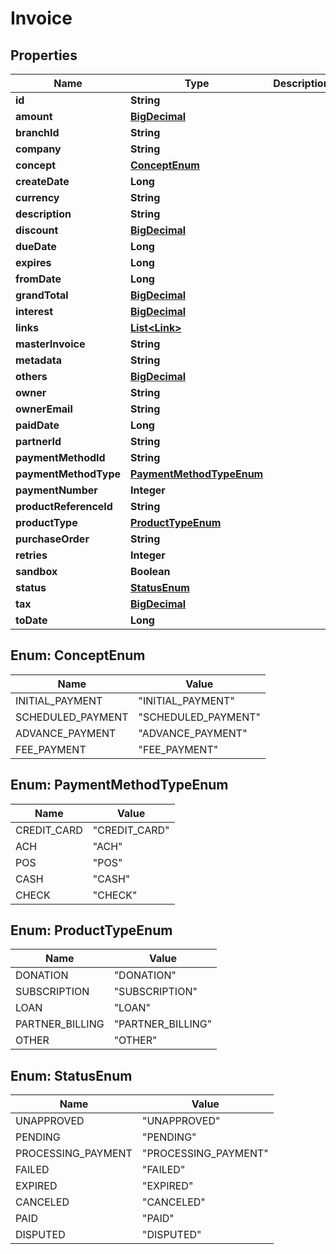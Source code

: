 
# Invoice

## Properties
Name | Type | Description | Notes
------------ | ------------- | ------------- | -------------
**id** | **String** |  |  [optional]
**amount** | [**BigDecimal**](BigDecimal.md) |  |  [optional]
**branchId** | **String** |  |  [optional]
**company** | **String** |  |  [optional]
**concept** | [**ConceptEnum**](#ConceptEnum) |  |  [optional]
**createDate** | **Long** |  |  [optional]
**currency** | **String** |  |  [optional]
**description** | **String** |  |  [optional]
**discount** | [**BigDecimal**](BigDecimal.md) |  |  [optional]
**dueDate** | **Long** |  |  [optional]
**expires** | **Long** |  |  [optional]
**fromDate** | **Long** |  |  [optional]
**grandTotal** | [**BigDecimal**](BigDecimal.md) |  |  [optional]
**interest** | [**BigDecimal**](BigDecimal.md) |  |  [optional]
**links** | [**List&lt;Link&gt;**](Link.md) |  |  [optional]
**masterInvoice** | **String** |  |  [optional]
**metadata** | **String** |  |  [optional]
**others** | [**BigDecimal**](BigDecimal.md) |  |  [optional]
**owner** | **String** |  |  [optional]
**ownerEmail** | **String** |  |  [optional]
**paidDate** | **Long** |  |  [optional]
**partnerId** | **String** |  |  [optional]
**paymentMethodId** | **String** |  |  [optional]
**paymentMethodType** | [**PaymentMethodTypeEnum**](#PaymentMethodTypeEnum) |  |  [optional]
**paymentNumber** | **Integer** |  |  [optional]
**productReferenceId** | **String** |  |  [optional]
**productType** | [**ProductTypeEnum**](#ProductTypeEnum) |  |  [optional]
**purchaseOrder** | **String** |  |  [optional]
**retries** | **Integer** |  |  [optional]
**sandbox** | **Boolean** |  |  [optional]
**status** | [**StatusEnum**](#StatusEnum) |  |  [optional]
**tax** | [**BigDecimal**](BigDecimal.md) |  |  [optional]
**toDate** | **Long** |  |  [optional]


<a name="ConceptEnum"></a>
## Enum: ConceptEnum
Name | Value
---- | -----
INITIAL_PAYMENT | &quot;INITIAL_PAYMENT&quot;
SCHEDULED_PAYMENT | &quot;SCHEDULED_PAYMENT&quot;
ADVANCE_PAYMENT | &quot;ADVANCE_PAYMENT&quot;
FEE_PAYMENT | &quot;FEE_PAYMENT&quot;


<a name="PaymentMethodTypeEnum"></a>
## Enum: PaymentMethodTypeEnum
Name | Value
---- | -----
CREDIT_CARD | &quot;CREDIT_CARD&quot;
ACH | &quot;ACH&quot;
POS | &quot;POS&quot;
CASH | &quot;CASH&quot;
CHECK | &quot;CHECK&quot;


<a name="ProductTypeEnum"></a>
## Enum: ProductTypeEnum
Name | Value
---- | -----
DONATION | &quot;DONATION&quot;
SUBSCRIPTION | &quot;SUBSCRIPTION&quot;
LOAN | &quot;LOAN&quot;
PARTNER_BILLING | &quot;PARTNER_BILLING&quot;
OTHER | &quot;OTHER&quot;


<a name="StatusEnum"></a>
## Enum: StatusEnum
Name | Value
---- | -----
UNAPPROVED | &quot;UNAPPROVED&quot;
PENDING | &quot;PENDING&quot;
PROCESSING_PAYMENT | &quot;PROCESSING_PAYMENT&quot;
FAILED | &quot;FAILED&quot;
EXPIRED | &quot;EXPIRED&quot;
CANCELED | &quot;CANCELED&quot;
PAID | &quot;PAID&quot;
DISPUTED | &quot;DISPUTED&quot;



